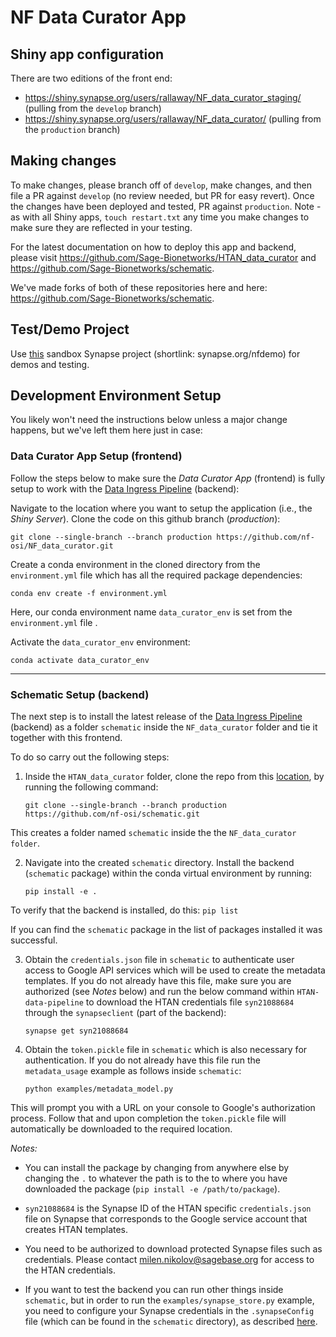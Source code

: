 # NF Data Curator App

## Shiny app configuration

There are two editions of the front end: 

- https://shiny.synapse.org/users/rallaway/NF_data_curator_staging/ (pulling from the `develop` branch)
- https://shiny.synapse.org/users/rallaway/NF_data_curator/ (pulling from the `production` branch)

## Making changes 

To make changes, please branch off of `develop`, make changes, and then file a PR against `develop` (no review needed, but PR for easy revert). Once the changes have been deployed and tested, PR against `production`. Note - as with all Shiny apps, `touch restart.txt` any time you make changes to make sure they are reflected in your testing. 

For the latest documentation on how to deploy this app and backend, please visit https://github.com/Sage-Bionetworks/HTAN_data_curator and  https://github.com/Sage-Bionetworks/schematic.

We've made forks of both of these repositories here and here: https://github.com/Sage-Bionetworks/schematic.

## Test/Demo Project

Use [this](https://www.synapse.org/#!Synapse:syn22410511/files/) sandbox Synapse project (shortlink: synapse.org/nfdemo) for demos and testing. 

## Development Environment Setup

You likely won't need the instructions below unless a major change happens, but we've left them here just in case: 

### Data Curator App Setup (frontend)
Follow the steps below to make sure the _Data Curator App_ (frontend) is fully setup to work with the [Data Ingress Pipeline](https://github.com/nf-osi/schematic/) (backend):

Navigate to the location where you want to setup the application (i.e., the _Shiny Server_). Clone the code on this github branch (_production_):

    git clone --single-branch --branch production https://github.com/nf-osi/NF_data_curator.git

Create a conda environment in the cloned directory from the `environment.yml` file which has all the required package dependencies:

    conda env create -f environment.yml

Here, our conda environment name `data_curator_env` is set from the `environment.yml` file .

Activate the `data_curator_env` environment:

    conda activate data_curator_env

-------

### Schematic Setup (backend)

The next step is to install the latest release of the [Data Ingress Pipeline](https://github.com/Sage-Bionetworks/schematic) (backend) as a folder `schematic` inside the `NF_data_curator` folder and tie it together with this frontend. 

To do so carry out the following steps:

1. Inside the `HTAN_data_curator` folder, clone the repo from this [location](https://github.com/Sage-Bionetworks/schematic), by running the following command:

    `git clone --single-branch --branch production https://github.com/nf-osi/schematic.git`

This creates a folder named `schematic` inside the the `NF_data_curator folder`.

2. Navigate into the created `schematic` directory. Install the backend (`schematic` package) within the conda virtual environment by running:

    `pip install -e .`

To verify that the backend is installed, do this: `pip list`

If you can find the `schematic` package in the list of packages installed it was successful.

3. Obtain the `credentials.json` file in `schematic` to authenticate user access to Google API services which will be used to create the metadata templates. If you do not already have this file, make sure you are authorized (see _Notes_ below) and run the below command within `HTAN-data-pipeline` to download the HTAN credentials file `syn21088684` through the `synapseclient` (part of the backend):

    `synapse get syn21088684`

4. Obtain the `token.pickle` file in `schematic` which is also necessary for authentication. If you do not already have this file run the `metadata_usage` example as follows inside `schematic`:

    `python examples/metadata_model.py`

This will prompt you with a URL on your console to Google's authorization process. Follow that and upon completion the `token.pickle` file will automatically be downloaded to the required location.

_Notes:_

- You can install the package by changing from anywhere else by changing the `.` to whatever the path is to the to where you have downloaded the package (`pip install -e /path/to/package`).

- `syn21088684` is the Synapse ID of the HTAN specific `credentials.json` file on Synapse that corresponds to the Google service account that creates HTAN templates.

- You need to be authorized to download protected Synapse files such as credentials. Please contact milen.nikolov@sagebase.org for access to the HTAN credentials.

- If you want to test the backend you can run other things inside `schematic`, but in order to run the `examples/synapse_store.py` example, you need to configure your Synapse credentials in the `.synapseConfig` file (which can be found in the `schematic` directory), as described [here](https://github.com/Sage-Bionetworks/schematic/tree/develop#configure-synapse-credentials).
